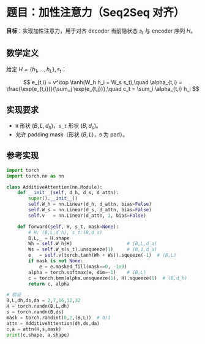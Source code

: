 # 题目：加性注意力（Seq2Seq 对齐）

**目标**：实现加性注意力，用于对齐 decoder 当前隐状态 $s_t$ 与 encoder 序列 $H$。

## 数学定义

给定 $H=\{h_1,\dots,h_L\},\, s_t$：

$$
e_{t,i} = v^\top \tanh(W_h h_i + W_s s_t),\quad
\alpha_{t,i} = \frac{\exp(e_{t,i})}{\sum_j \exp(e_{t,j})},\quad
c_t = \sum_i \alpha_{t,i} h_i
$$

## 实现要求

- `H` 形状 $(B,L,d_h)$，`s_t` 形状 $(B,d_s)$。
- 允许 padding mask（形状 $(B,L)$，`0` 为 pad）。

## 参考实现

```python
import torch
import torch.nn as nn

class AdditiveAttention(nn.Module):
    def __init__(self, d_h, d_s, d_attn):
        super().__init__()
        self.W_h = nn.Linear(d_h, d_attn, bias=False)
        self.W_s = nn.Linear(d_s, d_attn, bias=False)
        self.v   = nn.Linear(d_attn, 1, bias=False)

    def forward(self, H, s_t, mask=None):
        # H: (B,L,d_h), s_t:(B,d_s)
        B,L,_ = H.shape
        Wh = self.W_h(H)                    # (B,L,d_a)
        Ws = self.W_s(s_t).unsqueeze(1)     # (B,1,d_a)
        e   = self.v(torch.tanh(Wh + Ws)).squeeze(-1)  # (B,L)
        if mask is not None:
            e = e.masked_fill(mask==0, -1e9)
        alpha = torch.softmax(e, dim=-1)    # (B,L)
        c = torch.bmm(alpha.unsqueeze(1), H).squeeze(1)  # (B,d_h)
        return c, alpha

# 验证
B,L,dh,ds,da = 2,7,16,12,32
H = torch.randn(B,L,dh)
s = torch.randn(B,ds)
mask = torch.randint(0,2,(B,L))  # 0/1
attn = AdditiveAttention(dh,ds,da)
c,a = attn(H,s,mask)
print(c.shape, a.shape)
```

